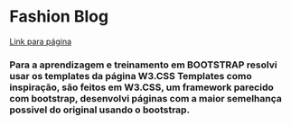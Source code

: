 # Fashion Blog
[Link para página](https://andrierlison.github.io/fashion_blog/)
### Para a aprendizagem e treinamento em BOOTSTRAP resolvi usar os templates da página W3.CSS Templates como inspiração, são feitos em W3.CSS, um framework parecido com bootstrap, desenvolvi páginas com a maior semelhança possivel do original usando o bootstrap.
